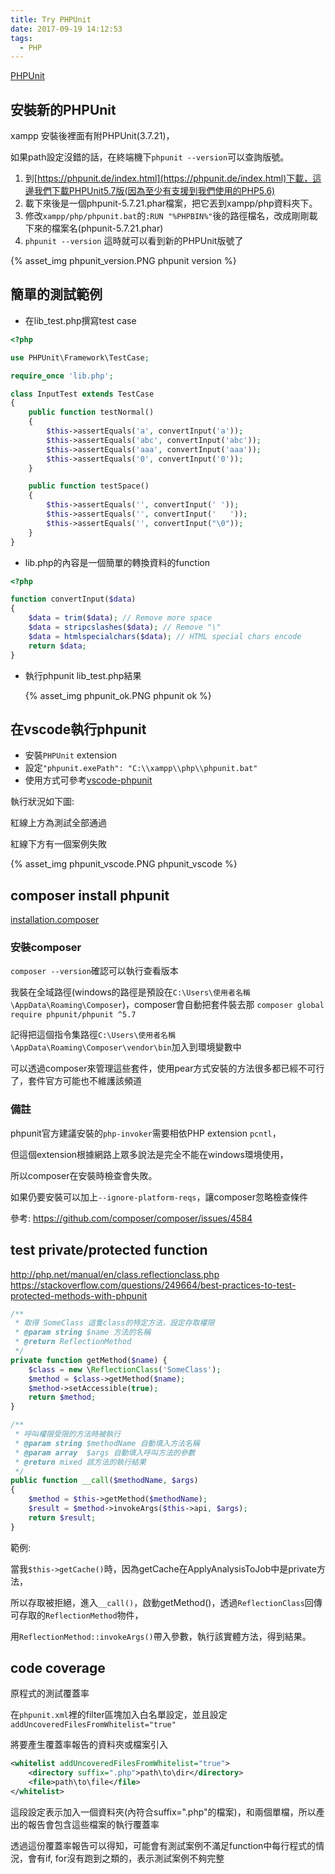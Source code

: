 ```yaml
---
title: Try PHPUnit
date: 2017-09-19 14:12:53
tags:
  - PHP
---
```

[PHPUnit](https://phpunit.de/index.html)

## 安裝新的PHPUnit

xampp 安裝後裡面有附PHPUnit(3.7.21)，

如果path設定沒錯的話，在終端機下`phpunit --version`可以查詢版號。

1. 到​[https://phpunit.de/index.html](https://phpunit.de/index.html)下載，這邊我們下載PHPUnit5.7版(因為至少有支援到我們使用的PHP5.6)
2. 載下來後是一個phpunit-5.7.21.phar檔案，把它丟到xampp/php資料夾下。
3. 修改`xampp/php/phpunit.bat`的`:RUN "%PHPBIN%"`後的路徑檔名，改成剛剛載下來的檔案名(phpunit-5.7.21.phar)
4. `phpunit --version` 這時就可以看到新的PHPUnit版號了

{% asset_img phpunit_version.PNG phpunit version %}

## 簡單的測試範例

* 在lib_test.php撰寫test case

```PHP
<?php

use PHPUnit\Framework\TestCase;

require_once 'lib.php';

class InputTest extends TestCase
{
    public function testNormal()
    {
        $this->assertEquals('a', convertInput('a'));
        $this->assertEquals('abc', convertInput('abc'));
        $this->assertEquals('aaa', convertInput('aaa'));
        $this->assertEquals('0', convertInput('0'));
    }

    public function testSpace()
    {
        $this->assertEquals('', convertInput(' '));
        $this->assertEquals('', convertInput('   '));
        $this->assertEquals('', convertInput("\0"));
    }
}
```

* lib.php的內容是一個簡單的轉換資料的function

```PHP
<?php

function convertInput($data)
{
    $data = trim($data); // Remove more space
    $data = stripcslashes($data); // Remove "\"
    $data = htmlspecialchars($data); // HTML special chars encode
    return $data;
}
```

* 執行phpunit lib_test.php結果

  {% asset_img phpunit_ok.PNG phpunit ok %}

## 在vscode執行phpunit

* 安裝`PHPUnit` extension
* 設定`"phpunit.exePath": "C:\\xampp\\php\\phpunit.bat"`
* 使用方式可參考[vscode-phpunit](https://github.com/elonmallin/vscode-phpunit)

執行狀況如下圖:

紅線上方為測試全部通過

紅線下方有一個案例失敗

{% asset_img phpunit_vscode.PNG phpunit_vscode %}

## composer install phpunit

[installation.composer](https://phpunit.de/manual/current/en/installation.html#installation.composer)

### 安裝composer

`composer --version`確認可以執行查看版本

我裝在全域路徑(windows的路徑是預設在`C:\Users\使用者名稱\AppData\Roaming\Composer`)，composer會自動把套件裝去那
`composer global require phpunit/phpunit ^5.7`

記得把這個指令集路徑`C:\Users\使用者名稱\AppData\Roaming\Composer\vendor\bin`加入到環境變數中

可以透過composer來管理這些套件，使用pear方式安裝的方法很多都已經不可行了，套件官方可能也不維護該頻道

### 備註

phpunit官方建議安裝的`php-invoker`需要相依PHP extension `pcntl`，

但這個extension根據網路上眾多說法是完全不能在windows環境使用，

所以composer在安裝時檢查會失敗。

如果仍要安裝可以加上`--ignore-platform-reqs`，讓composer忽略檢查條件

參考: <https://github.com/composer/composer/issues/4584>

## test private/protected function

<http://php.net/manual/en/class.reflectionclass.php>
<https://stackoverflow.com/questions/249664/best-practices-to-test-protected-methods-with-phpunit>

```PHP
/**
 * 取得 SomeClass 這隻class的特定方法，設定存取權限
 * @param string $name 方法的名稱
 * @return ReflectionMethod
 */
private function getMethod($name) {
    $class = new \ReflectionClass('SomeClass');
    $method = $class->getMethod($name);
    $method->setAccessible(true);
    return $method;
}

/**
 * 呼叫權限受限的方法時被執行
 * @param string $methodName 自動填入方法名稱
 * @param array  $args 自動填入呼叫方法的參數
 * @return mixed 該方法的執行結果
 */
public function __call($methodName, $args)
{
    $method = $this->getMethod($methodName);
    $result = $method->invokeArgs($this->api, $args);
    return $result;
}
```

範例:

當我`$this->getCache()`時，因為getCache在ApplyAnalysisToJob中是private方法，

所以存取被拒絕，進入`__call()`，啟動getMethod()，透過`ReflectionClass`回傳可存取的`ReflectionMethod`物件，

用`ReflectionMethod::invokeArgs()`帶入參數，執行該實體方法，得到結果。

## code coverage

原程式的測試覆蓋率

在`phpunit.xml`裡的filter區塊加入白名單設定，並且設定`addUncoveredFilesFromWhitelist="true"`

將要產生覆蓋率報告的資料夾或檔案引入

```xml
<whitelist addUncoveredFilesFromWhitelist="true">
    <directory suffix=".php">path\to\dir</directory>
    <file>path\to\file</file>
</whitelist>
```

這段設定表示加入一個資料夾(內符合suffix=".php"的檔案)，和兩個單檔，所以產出的報告會包含這些檔案的執行覆蓋率

透過這份覆蓋率報告可以得知，可能會有測試案例不滿足function中每行程式的情況，會有if, for沒有跑到之類的，表示測試案例不夠完整
